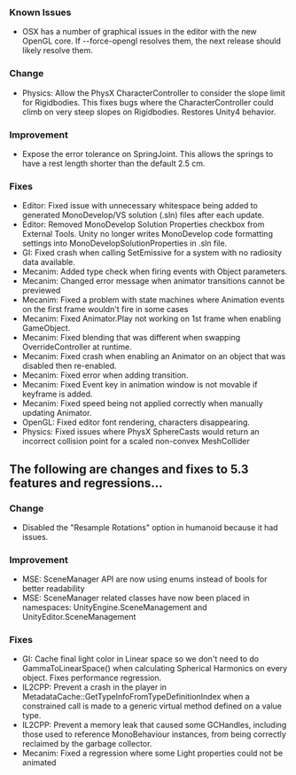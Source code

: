 ### Known Issues

*   OSX has a number of graphical issues in the editor with the new OpenGL core. If --force-opengl resolves them, the next release should likely resolve them.

### Change

*   Physics: Allow the PhysX CharacterController to consider the slope limit for Rigidbodies. This fixes bugs where the CharacterController could climb on very steep slopes on Rigidbodies. Restores Unity4 behavior.

### Improvement

*   Expose the error tolerance on SpringJoint. This allows the springs to have a rest length shorter than the default 2.5 cm.

### Fixes

*   Editor: Fixed issue with unnecessary whitespace being added to generated MonoDevelop/VS solution (.sln) files after each update.
*   Editor: Removed MonoDevelop Solution Properties checkbox from External Tools. Unity no longer writes MonoDevelop code formatting settings into MonoDevelopSolutionProperties in .sln file.
*   GI: Fixed crash when calling SetEmissive for a system with no radiosity data available.
*   Mecanim: Added type check when firing events with Object parameters.
*   Mecanim: Changed error message when animator transitions cannot be previewed
*   Mecanim: Fixed a problem with state machines where Animation events on the first frame wouldn't fire in some cases
*   Mecanim: Fixed Animator.Play not working on 1st frame when enabling GameObject.
*   Mecanim: Fixed blending that was different when swapping OverrideController at runtime.
*   Mecanim: Fixed crash when enabling an Animator on an object that was disabled then re-enabled.
*   Mecanim: Fixed error when adding transition.
*   Mecanim: Fixed Event key in animation window is not movable if keyframe is added.
*   Mecanim: Fixed speed being not applied correctly when manually updating Animator.
*   OpenGL: Fixed editor font rendering, characters disappearing.
*   Physics: Fixed issues where PhysX SphereCasts would return an incorrect collision point for a scaled non-convex MeshCollider

The following are changes and fixes to 5.3 features and regressions...
----------------------------------------------------------------------

### Change

*   Disabled the "Resample Rotations" option in humanoid because it had issues.

### Improvement

*   MSE: SceneManager API are now using enums instead of bools for better readability
*   MSE: SceneManager related classes have now been placed in namespaces: UnityEngine.SceneManagement and UnityEditor.SceneManagement

### Fixes

*   GI: Cache final light color in Linear space so we don't need to do GammaToLinearSpace() when calculating Spherical Harmonics on every object. Fixes performance regression.
*   IL2CPP: Prevent a crash in the player in MetadataCache::GetTypeInfoFromTypeDefinitionIndex when a constrained call is made to a generic virtual method defined on a value type.
*   IL2CPP: Prevent a memory leak that caused some GCHandles, including those used to reference MonoBehaviour instances, from being correctly reclaimed by the garbage collector.
*   Mecanim: Fixed a regression where some Light properties could not be animated
